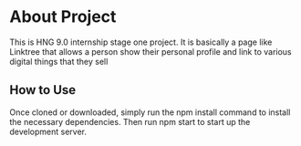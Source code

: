 # About Project

This is HNG 9.0 internship stage one project. It is basically a page like Linktree that allows a person show their personal profile and link to various digital things that they sell

## How to Use

Once cloned or downloaded, simply run the npm install command to install the necessary dependencies. Then run npm start to start up the development server.
